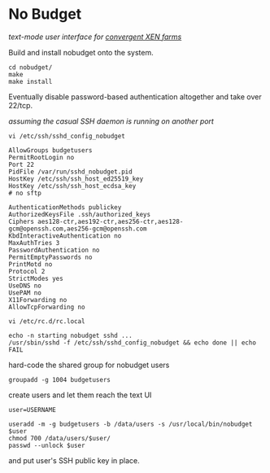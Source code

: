 # No Budget

_text-mode user interface for [convergent XEN farms](https://github.com/pbraun9/xen)_

Build and install nobudget onto the system.

	cd nobudget/
	make
	make install

Eventually disable password-based authentication altogether and take over 22/tcp.

_assuming the casual SSH daemon is running on another port_

	vi /etc/ssh/sshd_config_nobudget

	AllowGroups budgetusers
	PermitRootLogin no
	Port 22
	PidFile /var/run/sshd_nobudget.pid
	HostKey /etc/ssh/ssh_host_ed25519_key
	HostKey /etc/ssh/ssh_host_ecdsa_key
	# no sftp

	AuthenticationMethods publickey
	AuthorizedKeysFile .ssh/authorized_keys
	Ciphers aes128-ctr,aes192-ctr,aes256-ctr,aes128-gcm@openssh.com,aes256-gcm@openssh.com
	KbdInteractiveAuthentication no
	MaxAuthTries 3
	PasswordAuthentication no
	PermitEmptyPasswords no
	PrintMotd no
	Protocol 2
	StrictModes yes
	UseDNS no
	UsePAM no
	X11Forwarding no
	AllowTcpForwarding no

	vi /etc/rc.d/rc.local

	echo -n starting nobudget sshd ...
	/usr/sbin/sshd -f /etc/ssh/sshd_config_nobudget && echo done || echo FAIL

hard-code the shared group for nobudget users

	groupadd -g 1004 budgetusers

create users and let them reach the text UI

	user=USERNAME

	useradd -m -g budgetusers -b /data/users -s /usr/local/bin/nobudget $user
	chmod 700 /data/users/$user/
	passwd --unlock $user

and put user's SSH public key in place.


